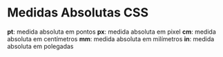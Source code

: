 # Medidas Absolutas CSS

**pt**: medida absoluta em pontos
**px**: medida absoluta em pixel
**cm**: medida absoluta em centímetros
**mm**: medida absoluta em milímetros
**in**: medida absoluta em polegadas


